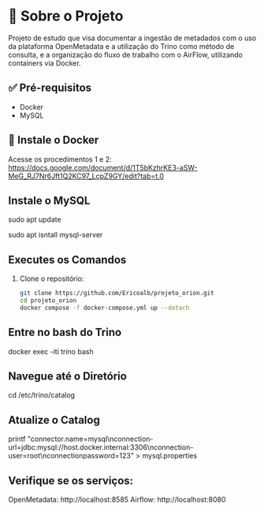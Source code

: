 # :pushpin:	Sobre o Projeto
Projeto de estudo que visa documentar a ingestão de metadados com o uso da plataforma OpenMetadata e a utilização do Trino como método de consulta, e a organização do fluxo de trabalho com o AirFlow, utilizando containers via Docker.

## :white_check_mark: Pré-requisitos
- Docker
- MySQL

## :whale: Instale o Docker
Acesse os procedimentos 1 e 2: https://docs.google.com/document/d/1T5bKzhrKE3-aSW-MeG_RJ7Nr6Jft1Q2KC97_LcpZ9GY/edit?tab=t.0

## Instale o  MySQL
sudo apt update

sudo apt isntall mysql-server

## Executes os Comandos
1. Clone o repositório:
   ```bash
   git clone https://github.com/Ericoalb/projeto_orion.git
   cd projeto_orion
   docker compose -f docker-compose.yml up --detach
## Entre no bash do Trino
docker exec -iti trino bash
## Navegue até o Diretório
cd /etc/trino/catalog
## Atualize o Catalog
printf "connector.name=mysql\nconnection-url=jdbc:mysql://host.docker.internal:3306\nconnection-user=root\nconnectionpassword=123" > mysql.properties

## Verifique se os serviços:
   OpenMetadata: http://localhost:8585
   Airflow: http://localhost:8080

